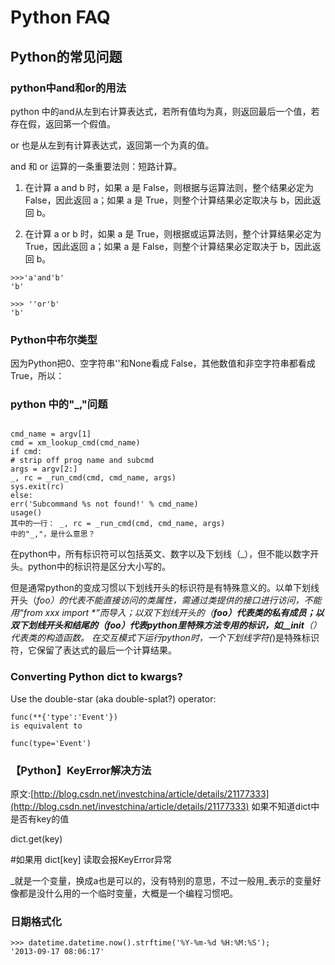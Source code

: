 # Python FAQ

## Python的常见问题


### python中and和or的用法

python 中的and从左到右计算表达式，若所有值均为真，则返回最后一个值，若存在假，返回第一个假值。


or 也是从左到有计算表达式，返回第一个为真的值。


and 和 or 运算的一条重要法则：短路计算。

1. 在计算 a and b 时，如果 a 是 False，则根据与运算法则，整个结果必定为 False，因此返回 a；如果 a 是 True，则整个计算结果必定取决与 b，因此返回 b。

2. 在计算 a or b 时，如果 a 是 True，则根据或运算法则，整个计算结果必定为 True，因此返回 a；如果 a 是 False，则整个计算结果必定取决于 b，因此返回 b。




```
>>>'a'and'b'
'b'

>>> ''or'b'
'b'
```

### Python中布尔类型

因为Python把0、空字符串''和None看成 False，其他数值和非空字符串都看成 True，所以：



### python 中的"_,"问题

```

cmd_name = argv[1]
cmd = xm_lookup_cmd(cmd_name)
if cmd:
# strip off prog name and subcmd
args = argv[2:]
_, rc = _run_cmd(cmd, cmd_name, args)
sys.exit(rc)
else:
err('Subcommand %s not found!' % cmd_name)
usage()
其中的一行： _, rc = _run_cmd(cmd, cmd_name, args)
中的"_,"，是什么意思？

```


在python中，所有标识符可以包括英文、数字以及下划线（_），但不能以数字开头。python中的标识符是区分大小写的。


但是通常python的变成习惯以下划线开头的标识符是有特殊意义的。以单下划线开头（_foo）的代表不能直接访问的类属性，需通过类提供的接口进行访问，不能用“from xxx import *”而导入；以双下划线开头的（__foo）代表类的私有成员；以双下划线开头和结尾的（__foo__）代表python里特殊方法专用的标识，如__init__（）代表类的构造函数。
在交互模式下运行python时，一个下划线字符(_)是特殊标识符，它保留了表达式的最后一个计算结果。

### Converting Python dict to kwargs?

Use the double-star (aka double-splat?) operator:

```
func(**{'type':'Event'})
is equivalent to

func(type='Event')
```

### 【Python】KeyError解决方法
原文:[http://blog.csdn.net/investchina/article/details/21177333](http://blog.csdn.net/investchina/article/details/21177333)
如果不知道dict中是否有key的值  
  
dict.get(key)  
  
#如果用 dict[key] 读取会报KeyError异常  


_就是一个变量，换成a也是可以的，没有特别的意思，不过一般用_表示的变量好像都是没什么用的一个临时变量，大概是一个编程习惯吧。


### 日期格式化

```
>>> datetime.datetime.now().strftime('%Y-%m-%d %H:%M:%S');
'2013-09-17 08:06:17'

```

